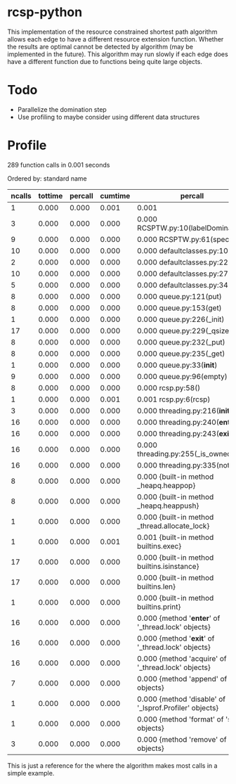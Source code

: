 # rcsp-python
This implementation of the resource constrained shortest path algorithm allows each edge to have a different resource extension function. Whether the results are optimal cannot be detected by algorithm (may be implemented in the future). This algorithm may run slowly if each edge does have a different function due to functions being quite large objects.

# Todo
* Parallelize the domination step
* Use profiling to maybe consider using different data structures

# Profile
289 function calls in 0.001 seconds

Ordered by: standard name

| ncalls | tottime | percall | cumtime | percall | filename:lineno(function) |
| -------| ------- | ------- | ------- | ------- | ------------------------- |
| 1  |  0.000  |  0.000   | 0.001   | 0.001 | <string>:1(<module>) |
| 3   | 0.000  |  0.000 |   0.000 |   0.000 RCSPTW.py:10(labelDomination) |
| 9 |   0.000  |  0.000  |  0.000 |   0.000 RCSPTW.py:61(specREF) |
| 10 |    0.000  |  0.000 |   0.000 |   0.000 defaultclasses.py:10(__init__) |
| 2 |   0.000 |   0.000  |  0.000  |  0.000 defaultclasses.py:22(__eq__) |
|10  |  0.000   | 0.000  |  0.000  |  0.000 defaultclasses.py:27(__ne__)|
|5  |  0.000 |   0.000   | 0.000   | 0.000 defaultclasses.py:34(__lt__)|
|8  |  0.000   | 0.000   | 0.000   | 0.000 queue.py:121(put)|
|8   | 0.000  |  0.000  |  0.000   | 0.000 queue.py:153(get)|
|1  |  0.000 |   0.000  |  0.000   | 0.000 queue.py:226(_init)|
|17   | 0.000   | 0.000   | 0.000  |  0.000 queue.py:229(_qsize)|
|8  |  0.000  |  0.000  |  0.000  |  0.000 queue.py:232(_put)|
|8  |  0.000  |  0.000   | 0.000 |   0.000 queue.py:235(_get)|
|1 |   0.000  |  0.000   | 0.000  |  0.000 queue.py:33(__init__)|
|9    | 0.000  |  0.000  |  0.000  |  0.000 queue.py:96(empty)|
|8  |  0.000 |   0.000  |  0.000 |   0.000 rcsp.py:58(<listcomp>)|
|1   | 0.000   | 0.000  |  0.001  |  0.001 rcsp.py:6(rcsp)|
|3   | 0.000 |   0.000  |  0.000  |  0.000 threading.py:216(__init__)|
|16  |  0.000 |    0.000  |  0.000  |  0.000 threading.py:240(__enter__)|
|16 |   0.000  |  0.000  |  0.000   | 0.000 threading.py:243(__exit__)|
|16   | 0.000   | 0.000   | 0.000   | 0.000 threading.py:255(_is_owned)|
|16   | 0.000  |  0.000  |  0.000  |  0.000 threading.py:335(notify)|
|8   | 0.000  | 0.000  |  0.000  |  0.000 {built-in method _heapq.heappop}|
|8   | 0.000  |  0.000  |  0.000  |  0.000 {built-in method _heapq.heappush}|
|1   | 0.000   | 0.000   | 0.000  |  0.000 {built-in method _thread.allocate_lock}|
|1   | 0.000   | 0.000  |  0.001  |  0.001 {built-in method builtins.exec}|
|17   | 0.000   | 0.000  |  0.000   | 0.000 {built-in method builtins.isinstance}|
|17   | 0.000  |  0.000   | 0.000  |  0.000 {built-in method builtins.len}|
|1   | 0.000   | 0.000  |  0.000  |  0.000 {built-in method builtins.print}|
|16  |  0.000 |   0.000  |  0.000  |  0.000 {method '__enter__' of '_thread.lock' objects}|
|16  |  0.000   | 0.000 |   0.000 |   0.000 {method '__exit__' of '_thread.lock' objects}|
|16  |  0.000 |   0.000 |   0.000  |  0.000 {method 'acquire' of '_thread.lock' objects}|
|7   | 0.000  |  0.000  |  0.000  |  0.000 {method 'append' of 'list' objects}|
|1   | 0.000  |  0.000  |  0.000  |  0.000 {method 'disable' of '_lsprof.Profiler' objects}|
|1   | 0.000  |  0.000  |  0.000  |  0.000 {method 'format' of 'str' objects}|
|3   | 0.000  |  0.000  |  0.000  |  0.000 {method 'remove' of 'list' objects}|


This is just a reference for the where the algorithm makes most calls in a simple example.